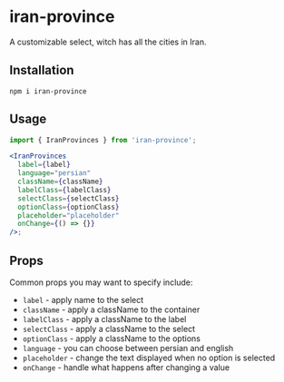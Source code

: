 # iran-province

A customizable select,
witch has all the cities in Iran.

## Installation

```
npm i iran-province
```

## Usage

```jsx
import { IranProvinces } from 'iran-province';

<IranProvinces
  label={label}
  language="persian"
  className={className}
  labelClass={labelClass}
  selectClass={selectClass}
  optionClass={optionClass}
  placeholder="placeholder"
  onChange={() => {}}
/>;
```

## Props

Common props you may want to specify include:

- `label` - apply name to the select
- `className` - apply a className to the container
- `labelClass` - apply a className to the label
- `selectClass` - apply a className to the select
- `optionClass` - apply a className to the options
- `language` - you can choose between persian and english
- `placeholder` - change the text displayed when no option is selected
- `onChange` - handle what happens after changing a value
